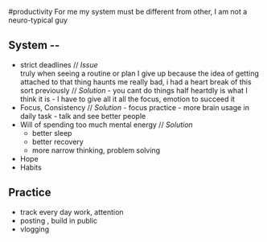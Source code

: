 #productivity 
For me my system must be different from other, I am not a neuro-typical guy

## System --
- strict deadlines
  // *Issue*	  
	  truly when seeing a routine or plan I give up because the idea of getting attached to that thing haunts me really bad, i had a heart break of this sort previously
  // *Solution*
	  - you cant do things half heartdly is what I think it is
	  - I have to give all it all the focus, emotion to succeed it
- Focus, Consistency
  // *Solution* 
	  - focus practice
	  - more brain usage in daily task
	  - talk and see better people
- Will of spending too much mental energy
	// *Solution*
	- better sleep
	- better recovery
	- more narrow thinking, problem solving
- Hope
- Habits

## Practice
- track every day work, attention
- posting , build in public
- vlogging 